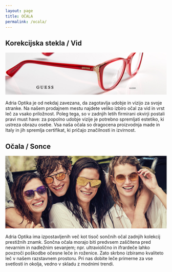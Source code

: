 ```yaml
---
layout: page
title: OČALA
permalink: /ocala/
---
```


## Korekcijska stekla / Vid

<img src="/img/banner-guess-red.jpg" alt="">

Adria Optika je od nekdaj zavezana, da zagotavlja udobje in vizijo za svoje stranke. Na našem prodajnem mestu najdete veliko izbiro očal za vid in vrst leč za vsako priložnost. Poleg tega, so v zadnjih letih firmirani okvirji postali pravi must have: za popolno udobje vizije je potrebno spremljati estetiko, ki ustreza obrazu osebe. Vsa naša očala so dragocena proizvodnja made in Italy in jih spremlja certifikat, ki pričajo značilnosti in izvirnost.

## Očala / Sonce

<img class="transform-reverse" src="/img/banner-home-sunglasses.jpg" alt="">

Adria Optika ima izpostavljenih več kot tisoč sončnih očal zadnjih kolekcij prestižnih znamk. Sončna očala morajo biti predvsem zaščitena pred nevarnim in nadležnim sevanjem; npr. ultraviolično in ifrardeče lahko povzroči poškodbe očesne leče in roženice. Zato skrbno izbiramo kvaliteto leč v našem razstavnem prostoru. Pri nas dobite leče primerne za vse svetlosti in okolja, vedno v skladu z modnimi trendi.
